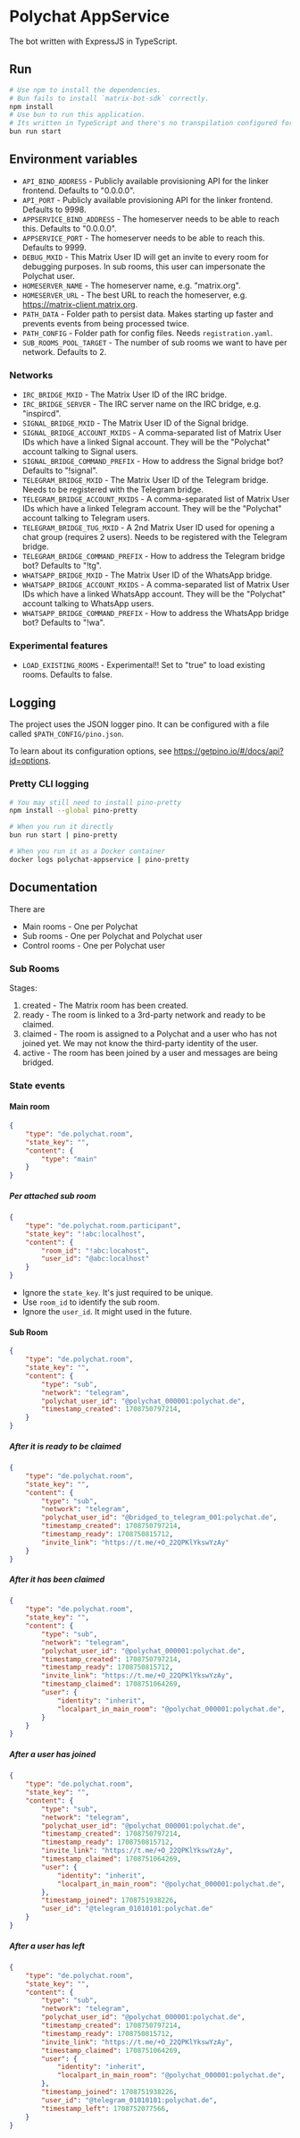 # Polychat AppService

The bot written with ExpressJS in TypeScript.

## Run

```sh
# Use npm to install the dependencies.
# Bun fails to install `matrix-bot-sdk` correctly.
npm install
# Use bun to run this application.
# Its written in TypeScript and there's no transpilation configured for NodeJS.
bun run start
```

## Environment variables
* `API_BIND_ADDRESS` - Publicly available provisioning API for the linker frontend. Defaults to "0.0.0.0".
* `API_PORT` - Publicly available provisioning API for the linker frontend. Defaults to 9998.
* `APPSERVICE_BIND_ADDRESS` - The homeserver needs to be able to reach this. Defaults to "0.0.0.0".
* `APPSERVICE_PORT` - The homeserver needs to be able to reach this. Defaults to 9999.
* `DEBUG_MXID` - This Matrix User ID will get an invite to every room for debugging purposes. In sub rooms, this user can impersonate the Polychat user.
* `HOMESERVER_NAME` - The homeserver name, e.g. "matrix.org".
* `HOMESERVER_URL` - The best URL to reach the homeserver, e.g. https://matrix-client.matrix.org.
* `PATH_DATA` - Folder path to persist data. Makes starting up faster and prevents events from being processed twice.
* `PATH_CONFIG` - Folder path for config files. Needs `registration.yaml`.
* `SUB_ROOMS_POOL_TARGET` - The number of sub rooms we want to have per network. Defaults to 2.

### Networks
* `IRC_BRIDGE_MXID` - The Matrix User ID of the IRC bridge.
* `IRC_BRIDGE_SERVER` - The IRC server name on the IRC bridge, e.g. "inspircd".
* `SIGNAL_BRIDGE_MXID` - The Matrix User ID of the Signal bridge.
* `SIGNAL_BRIDGE_ACCOUNT_MXIDS` - A comma-separated list of Matrix User IDs which have a linked Signal account. They will be the "Polychat" account talking to Signal users.
* `SIGNAL_BRIDGE_COMMAND_PREFIX` - How to address the Signal bridge bot? Defaults to "!signal".
* `TELEGRAM_BRIDGE_MXID` - The Matrix User ID of the Telegram bridge. Needs to be registered with the Telegram bridge.
* `TELEGRAM_BRIDGE_ACCOUNT_MXIDS` - A comma-separated list of Matrix User IDs which have a linked Telegram account. They will be the "Polychat" account talking to Telegram users.
* `TELEGRAM_BRIDGE_TUG_MXID` - A 2nd Matrix User ID used for opening a chat group (requires 2 users). Needs to be registered with the Telegram bridge.
* `TELEGRAM_BRIDGE_COMMAND_PREFIX` - How to address the Telegram bridge bot? Defaults to "!tg".
* `WHATSAPP_BRIDGE_MXID` - The Matrix User ID of the WhatsApp bridge.
* `WHATSAPP_BRIDGE_ACCOUNT_MXIDS` - A comma-separated list of Matrix User IDs which have a linked WhatsApp account. They will be the "Polychat" account talking to WhatsApp users.
* `WHATSAPP_BRIDGE_COMMAND_PREFIX` - How to address the WhatsApp bridge bot? Defaults to "!wa".

### Experimental features
* `LOAD_EXISTING_ROOMS` - Experimental!! Set to "true" to load existing rooms. Defaults to false.

## Logging

The project uses the JSON logger pino. It can be configured with a file called `$PATH_CONFIG/pino.json`.

To learn about its configuration options, see https://getpino.io/#/docs/api?id=options.

### Pretty CLI logging

```sh
# You may still need to install pino-pretty
npm install --global pino-pretty

# When you run it directly
bun run start | pino-pretty

# When you run it as a Docker container
docker logs polychat-appservice | pino-pretty
```

## Documentation

There are
* Main rooms - One per Polychat
* Sub rooms - One per Polychat and Polychat user
* Control rooms - One per Polychat user

### Sub Rooms

Stages:

1. created - The Matrix room has been created.
2. ready - The room is linked to a 3rd-party network and ready to be claimed.
3. claimed - The room is assigned to a Polychat and a user who has not joined yet. We may not know the third-party identity of the user.
4. active - The room has been joined by a user and messages are being bridged.

### State events

#### Main room

```json
{
    "type": "de.polychat.room",
    "state_key": "",
    "content": {
        "type": "main"
    }
}
```

##### Per attached sub room

```json
{
    "type": "de.polychat.room.participant",
    "state_key": "!abc:localhost",
    "content": {
        "room_id": "!abc:locahost",
        "user_id": "@abc:localhost"
    }
}
```

* Ignore the `state_key`. It's just required to be unique.
* Use `room_id` to identify the sub room.
* Ignore the `user_id`. It might used in the future.

#### Sub Room

```json
{
    "type": "de.polychat.room",
    "state_key": "",
    "content": {
        "type": "sub",
        "network": "telegram",
        "polychat_user_id": "@polychat_000001:polychat.de",
        "timestamp_created": 1708750797214,
    }
}
```

##### After it is ready to be claimed

```json
{
    "type": "de.polychat.room",
    "state_key": "",
    "content": {
        "type": "sub",
        "network": "telegram",
        "polychat_user_id": "@bridged_to_telegram_001:polychat.de",
        "timestamp_created": 1708750797214,
        "timestamp_ready": 1708750815712,
        "invite_link": "https://t.me/+O_22QPKlYkswYzAy"
    }
}
```

##### After it has been claimed

```json
{
    "type": "de.polychat.room",
    "state_key": "",
    "content": {
        "type": "sub",
        "network": "telegram",
        "polychat_user_id": "@polychat_000001:polychat.de",
        "timestamp_created": 1708750797214,
        "timestamp_ready": 1708750815712,
        "invite_link": "https://t.me/+O_22QPKlYkswYzAy",
        "timestamp_claimed": 1708751064269,
        "user": {
            "identity": "inherit",
            "localpart_in_main_room": "@polychat_000001:polychat.de",
        }
    }
}
```

##### After a user has joined

```json
{
    "type": "de.polychat.room",
    "state_key": "",
    "content": {
        "type": "sub",
        "network": "telegram",
        "polychat_user_id": "@polychat_000001:polychat.de",
        "timestamp_created": 1708750797214,
        "timestamp_ready": 1708750815712,
        "invite_link": "https://t.me/+O_22QPKlYkswYzAy",
        "timestamp_claimed": 1708751064269,
        "user": {
            "identity": "inherit",
            "localpart_in_main_room": "@polychat_000001:polychat.de",
        },
        "timestamp_joined": 1708751938226,
        "user_id": "@telegram_01010101:polychat.de"
    }
}
```

##### After a user has left

```json
{
    "type": "de.polychat.room",
    "state_key": "",
    "content": {
        "type": "sub",
        "network": "telegram",
        "polychat_user_id": "@polychat_000001:polychat.de",
        "timestamp_created": 1708750797214,
        "timestamp_ready": 1708750815712,
        "invite_link": "https://t.me/+O_22QPKlYkswYzAy",
        "timestamp_claimed": 1708751064269,
        "user": {
            "identity": "inherit",
            "localpart_in_main_room": "@polychat_000001:polychat.de",
        },
        "timestamp_joined": 1708751938226,
        "user_id": "@telegram_01010101:polychat.de",
        "timestamp_left": 1708752077566,
    }
}
```

